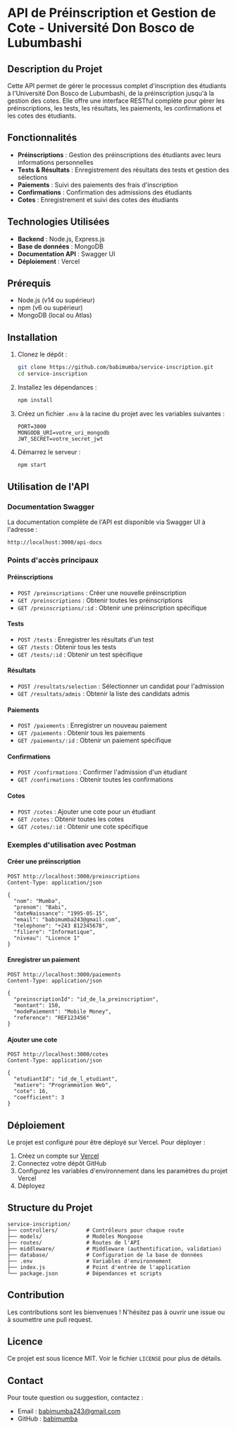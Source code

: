 # API de Préinscription et Gestion de Cote - Université Don Bosco de Lubumbashi

## Description du Projet

Cette API permet de gérer le processus complet d'inscription des étudiants à l'Université Don Bosco de Lubumbashi, de la préinscription jusqu'à la gestion des cotes. Elle offre une interface RESTful complète pour gérer les préinscriptions, les tests, les résultats, les paiements, les confirmations et les cotes des étudiants.

## Fonctionnalités

- **Préinscriptions** : Gestion des préinscriptions des étudiants avec leurs informations personnelles
- **Tests & Résultats** : Enregistrement des résultats des tests et gestion des sélections
- **Paiements** : Suivi des paiements des frais d'inscription
- **Confirmations** : Confirmation des admissions des étudiants
- **Cotes** : Enregistrement et suivi des cotes des étudiants

## Technologies Utilisées

- **Backend** : Node.js, Express.js
- **Base de données** : MongoDB
- **Documentation API** : Swagger UI
- **Déploiement** : Vercel

## Prérequis

- Node.js (v14 ou supérieur)
- npm (v6 ou supérieur)
- MongoDB (local ou Atlas)

## Installation

1. Clonez le dépôt :
   ```bash
   git clone https://github.com/babimumba/service-inscription.git
   cd service-inscription
   ```

2. Installez les dépendances :
   ```bash
   npm install
   ```

3. Créez un fichier `.env` à la racine du projet avec les variables suivantes :
   ```
   PORT=3000
   MONGODB_URI=votre_uri_mongodb
   JWT_SECRET=votre_secret_jwt
   ```

4. Démarrez le serveur :
   ```bash
   npm start
   ```

## Utilisation de l'API

### Documentation Swagger

La documentation complète de l'API est disponible via Swagger UI à l'adresse :
```
http://localhost:3000/api-docs
```

### Points d'accès principaux

#### Préinscriptions
- `POST /preinscriptions` : Créer une nouvelle préinscription
- `GET /preinscriptions` : Obtenir toutes les préinscriptions
- `GET /preinscriptions/:id` : Obtenir une préinscription spécifique

#### Tests
- `POST /tests` : Enregistrer les résultats d'un test
- `GET /tests` : Obtenir tous les tests
- `GET /tests/:id` : Obtenir un test spécifique

#### Résultats
- `POST /resultats/selection` : Sélectionner un candidat pour l'admission
- `GET /resultats/admis` : Obtenir la liste des candidats admis

#### Paiements
- `POST /paiements` : Enregistrer un nouveau paiement
- `GET /paiements` : Obtenir tous les paiements
- `GET /paiements/:id` : Obtenir un paiement spécifique

#### Confirmations
- `POST /confirmations` : Confirmer l'admission d'un étudiant
- `GET /confirmations` : Obtenir toutes les confirmations

#### Cotes
- `POST /cotes` : Ajouter une cote pour un étudiant
- `GET /cotes` : Obtenir toutes les cotes
- `GET /cotes/:id` : Obtenir une cote spécifique

### Exemples d'utilisation avec Postman

#### Créer une préinscription
```
POST http://localhost:3000/preinscriptions
Content-Type: application/json

{
  "nom": "Mumba",
  "prenom": "Babi",
  "dateNaissance": "1995-05-15",
  "email": "babimumba243@gmail.com",
  "telephone": "+243 812345678",
  "filiere": "Informatique",
  "niveau": "Licence 1"
}
```

#### Enregistrer un paiement
```
POST http://localhost:3000/paiements
Content-Type: application/json

{
  "preinscriptionId": "id_de_la_preinscription",
  "montant": 150,
  "modePaiement": "Mobile Money",
  "reference": "REF123456"
}
```

#### Ajouter une cote
```
POST http://localhost:3000/cotes
Content-Type: application/json

{
  "etudiantId": "id_de_l_etudiant",
  "matiere": "Programmation Web",
  "cote": 16,
  "coefficient": 3
}
```

## Déploiement

Le projet est configuré pour être déployé sur Vercel. Pour déployer :

1. Créez un compte sur [Vercel](https://vercel.com)
2. Connectez votre dépôt GitHub
3. Configurez les variables d'environnement dans les paramètres du projet Vercel
4. Déployez

## Structure du Projet

```
service-inscription/
├── controllers/         # Contrôleurs pour chaque route
├── models/              # Modèles Mongoose
├── routes/              # Routes de l'API
├── middleware/          # Middleware (authentification, validation)
├── database/            # Configuration de la base de données
├── .env                 # Variables d'environnement
├── index.js             # Point d'entrée de l'application
└── package.json         # Dépendances et scripts
```

## Contribution

Les contributions sont les bienvenues ! N'hésitez pas à ouvrir une issue ou à soumettre une pull request.

## Licence

Ce projet est sous licence MIT. Voir le fichier `LICENSE` pour plus de détails.

## Contact

Pour toute question ou suggestion, contactez :
- Email : babimumba243@gmail.com
- GitHub : [babimumba](https://github.com/babimumba) 